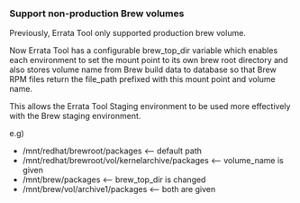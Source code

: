 ### Support non-production Brew volumes

Previously, Errata Tool only supported production brew volume.

Now Errata Tool has a configurable brew_top_dir variable which enables each
environment to set the mount point to its own brew root directory and also
stores volume name from Brew build data to database so that Brew RPM files
return the file_path prefixed with this mount point and volume name.

This allows the Errata Tool Staging environment to be used more effectively
with the Brew staging environment.

e.g)

* /mnt/redhat/brewroot/packages                   <-- default path
* /mnt/redhat/brewroot/vol/kernelarchive/packages <-- volume_name is given
* /mnt/brew/packages                              <-- brew_top_dir is changed
* /mnt/brew/vol/archive1/packages                 <-- both are given
